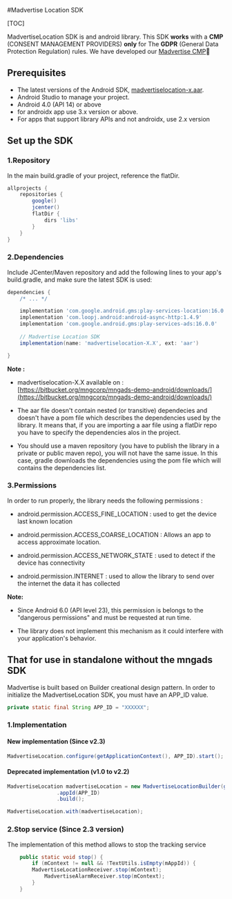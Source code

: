 #Madvertise Location SDK

[TOC]

MadvertiseLocation SDK is and android library. This SDK **works** with a **CMP** (CONSENT MANAGEMENT PROVIDERS) **only** for The **GDPR** (General Data Protection Regulation) rules. We have developed our [Madvertise CMP]

## Prerequisites

 - The latest versions of the Android SDK, [madvertiselocation-x.aar].
 - Android Studio to manage your project.
 - Android 4.0 (API 14) or above
 - for androidx app use 3.x version or above.
 - For apps that support library APIs and not androidx, use 2.x version

## Set up the SDK

### 1.Repository
In the main build.gradle of your project, reference the flatDir. 

```groovy
allprojects {
    repositories {
        google()
        jcenter()
        flatDir {
            dirs 'libs'
        }
    }
}
```

### 2.Dependencies
Include JCenter/Maven repository and add the following lines to your app's build.gradle, and make sure the latest SDK is used:

```groovy
dependencies {
    /* ... */

	implementation 'com.google.android.gms:play-services-location:16.0.0'
	implementation 'com.loopj.android:android-async-http:1.4.9'
	implementation 'com.google.android.gms:play-services-ads:16.0.0'
    
    // Madvertise Location SDK
    implementation(name: 'madvertiselocation-X.X', ext: 'aar')

}
```

**Note :** 

- madvertiselocation-X.X available on : [https://bitbucket.org/mngcorp/mngads-demo-android/downloads/](https://bitbucket.org/mngcorp/mngads-demo-android/downloads/)


- The aar file doesn't contain nested (or transitive) dependecies and doesn't have a pom file which describes the dependencies used by the library.
 It means that, if you are importing a aar file using a flatDir repo you have to specify the dependencies alos in the project.
 
- You should use a maven repository (you have to publish the library in a private or public maven repo), you will not have the same issue.
In this case, gradle downloads the dependencies using the pom file which will contains the dependencies list.


### 3.Permissions
In order to run properly, the library needs the following permissions : 

* android.permission.ACCESS\_FINE_LOCATION : used to get the device last known location

* android.permission.ACCESS\_COARSE_LOCATION : Allows an app to access approximate location.

* android.permission.ACCESS\_NETWORK_STATE : used to detect if the device has connectivity

* android.permission.INTERNET : used to allow the library to send over the internet the data it has collected


**Note:**

- Since Android 6.0 (API level 23), this permission is belongs to the "dangerous permissions" and must be requested at run time.

- The library does not implement this mechanism as it could interfere with your application's behavior.

## That for use in standalone without the mngads SDK

Madvertise is built based on Builder creational design pattern.
In order to initialize the MadvertiseLocation SDK, you must have an APP_ID value. 

```java
private static final String APP_ID = "XXXXXX";

```

### 1.Implementation 
#### New implementation (Since v2.3)

```java
MadvertiseLocation.configure(getApplicationContext(), APP_ID).start();
```

#### Deprecated implementation (v1.0 to v2.2)

```java
MadvertiseLocation madvertiseLocation = new MadvertiseLocationBuilder(getApplicationContext())
                .appId(APP_ID)
                .build();

MadvertiseLocation.with(madvertiseLocation);

```


### 2.Stop service (Since 2.3 version)
The implementation of this method allows to stop the tracking service

```java
    public static void stop() {
        if (mContext != null && !TextUtils.isEmpty(mAppId)) {
        MadvertiseLocationReceiver.stop(mContext);
            MadvertiseAlarmReceiver.stop(mContext);
        }
    }
```
        



[madvertiselocation-x.aar]:https://bitbucket.org/mngcorp/mngads-demo-android/downloads/
[Madvertise CMP]:https://bitbucket.org/mngcorp/madvertise-gdpr-cmp-android/wiki/Home